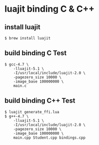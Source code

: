 luajit binding C & C++
===

## install luajit

```shell
$ brew install luajit
```

## build binding C Test

```shell
$ gcc-4.7 \
    -lluajit-5.1 \
    -I/usr/local/include/luajit-2.0 \
    -pagezero_size 10000 \
    -image_base 100000000 \
    main.c
```

## build binding C++ Test

```shell
$ luajit generate_ffi.lua
$ g++-4.7 \
    -lluajit-5.1 \
    -I/usr/local/include/luajit-2.0 \
    -pagezero_size 10000 \
    -image_base 100000000 \
    main.cpp Student.cpp bindings.cpp
```
